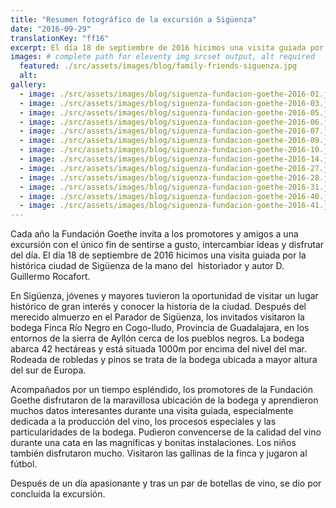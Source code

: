 ```yaml
---
title: "Resumen fotográfico de la excursión a Sigüenza"
date: "2016-09-29"
translationKey: "ff16"
excerpt: El día 18 de septiembre de 2016 hicimos una visita guiada por la histórica ciudad de Sigüenza de la mano del  historiador y autor D. Guillermo Rocafort.
images: # complete path for eleventy img srcset output, alt required
  featured: ./src/assets/images/blog/family-friends-siguenza.jpg
  alt:
gallery:
  - image: ./src/assets/images/blog/siguenza-fundacion-goethe-2016-01.jpg
  - image: ./src/assets/images/blog/siguenza-fundacion-goethe-2016-03.jpg
  - image: ./src/assets/images/blog/siguenza-fundacion-goethe-2016-05.jpg
  - image: ./src/assets/images/blog/siguenza-fundacion-goethe-2016-06.jpg
  - image: ./src/assets/images/blog/siguenza-fundacion-goethe-2016-07.jpg
  - image: ./src/assets/images/blog/siguenza-fundacion-goethe-2016-09.jpg
  - image: ./src/assets/images/blog/siguenza-fundacion-goethe-2016-10.jpg
  - image: ./src/assets/images/blog/siguenza-fundacion-goethe-2016-14.jpg
  - image: ./src/assets/images/blog/siguenza-fundacion-goethe-2016-27.jpg
  - image: ./src/assets/images/blog/siguenza-fundacion-goethe-2016-28.jpg
  - image: ./src/assets/images/blog/siguenza-fundacion-goethe-2016-31.jpg
  - image: ./src/assets/images/blog/siguenza-fundacion-goethe-2016-40.jpg
  - image: ./src/assets/images/blog/siguenza-fundacion-goethe-2016-41.jpg
---
```


Cada año la Fundación Goethe invita a los promotores y amigos a una excursión con el único fin de sentirse a gusto, intercambiar ideas y disfrutar del día. El día 18 de septiembre de 2016 hicimos una visita guiada por la histórica ciudad de Sigüenza de la mano del  historiador y autor D. Guillermo Rocafort.

En Sigüenza, jóvenes y mayores tuvieron la oportunidad de visitar un lugar histórico de gran interés y conocer la historia de la ciudad. Después del merecido almuerzo en el Parador de Sigüenza, los invitados visitaron la bodega Finca Río Negro en Cogo-lludo, Provincia de Guadalajara, en los entornos de la sierra de Ayllón cerca de los pueblos negros. La bodega abarca 42 hectáreas y está situada 1000m por encima del nivel del mar. Rodeada de robledas y pinos se trata de la bodega ubicada a mayor altura del sur de Europa.

Acompañados por un tiempo espléndido, los promotores de la Fundación Goethe disfrutaron de la maravillosa ubicación de la bodega y aprendieron muchos datos interesantes durante una visita guiada, especialmente dedicada a la producción del vino, los procesos especiales y las particularidades de la bodega. Pudieron convencerse de la calidad del vino durante una cata en las magníficas y bonitas instalaciones. Los niños también disfrutaron mucho. Visitaron las gallinas de la finca y jugaron al fútbol.

Después de un día apasionante y tras un par de botellas de vino, se dio por concluida la excursión.
